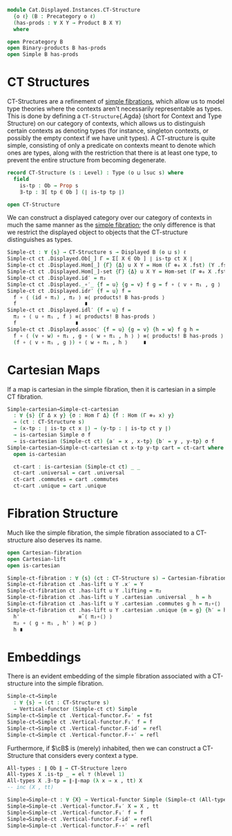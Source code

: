 <!--
```agda
open import Cat.Displayed.Adjoint
open import Cat.Displayed.Base
open import Cat.Displayed.Cartesian
open import Cat.Displayed.Cartesian.Discrete
open import Cat.Displayed.Functor

open import Cat.Diagram.Product
open import Cat.Diagram.Product.Solver
open import Cat.Prelude

import Cat.Displayed.Instances.Simple as Simple
import Cat.Reasoning
```
-->

```agda
module Cat.Displayed.Instances.CT-Structure
  {o ℓ} (B : Precategory o ℓ)
  (has-prods : ∀ X Y → Product B X Y)
  where

open Precategory B
open Binary-products B has-prods
open Simple B has-prods
```

# CT Structures

CT-Structures are a refinement of [simple fibrations], which allow us
to model type theories where the contexts aren't necessarily
representable as types. This is done by defining a `CT-Structure`{.Agda}
(short for Context and Type Structure) on our category of contexts,
which allows us to distinguish certain contexts as denoting types
(for instance, singleton contexts, or possibly the empty context if we
have unit types). A CT-structure is quite simple, consisting of only
a predicate on contexts meant to denote which ones are types, along
with the restriction that there is at least one type, to prevent
the entire structure from becoming degenerate.

[simple fibrations]: Cat.Displayed.Instances.Simple.html
[simple fibration]: Cat.Displayed.Instances.Simple.html

```agda
record CT-Structure (s : Level) : Type (o ⊔ lsuc s) where
  field
    is-tp : Ob → Prop s
    ∃-tp : ∃[ tp ∈ Ob ] (∣ is-tp tp ∣)

open CT-Structure
```

We can construct a displayed category over our category of contexts in
much the same manner as the [simple fibration]; the only difference
is that we restrict the displayed object to objects that the
CT-structure distinguishes as types.


```agda
Simple-ct : ∀ {s} → CT-Structure s → Displayed B (o ⊔ s) ℓ
Simple-ct ct .Displayed.Ob[_] Γ = Σ[ X ∈ Ob ] ∣ is-tp ct X ∣
Simple-ct ct .Displayed.Hom[_] {Γ} {Δ} u X Y = Hom (Γ ⊗₀ X .fst) (Y .fst)
Simple-ct ct .Displayed.Hom[_]-set {Γ} {Δ} u X Y = Hom-set (Γ ⊗₀ X .fst) (Y .fst)
Simple-ct ct .Displayed.id′ = π₂
Simple-ct ct .Displayed._∘′_ {f = u} {g = v} f g = f ∘ ⟨ v ∘ π₁ , g ⟩
Simple-ct ct .Displayed.idr′ {f = u} f =
  f ∘ ⟨ (id ∘ π₁) , π₂ ⟩ ≡⟨ products! B has-prods ⟩
  f                      ∎
Simple-ct ct .Displayed.idl′ {f = u} f =
  π₂ ∘ ⟨ u ∘ π₁ , f ⟩ ≡⟨ products! B has-prods ⟩
  f                   ∎
Simple-ct ct .Displayed.assoc′ {f = u} {g = v} {h = w} f g h =
  f ∘ ⟨ (v ∘ w) ∘ π₁ , g ∘ ⟨ w ∘ π₁ , h ⟩ ⟩ ≡⟨ products! B has-prods ⟩
  (f ∘ ⟨ v ∘ π₁ , g ⟩) ∘ ⟨ w ∘ π₁ , h ⟩     ∎
```

# Cartesian Maps

If a map is cartesian in the simple fibration, then it is cartesian
in a simple CT fibration.

```agda
Simple-cartesian→Simple-ct-cartesian
  : ∀ {s} {Γ Δ x y} {σ : Hom Γ Δ} {f : Hom (Γ ⊗₀ x) y}
  → (ct : CT-Structure s)
  → (x-tp : ∣ is-tp ct x ∣) → (y-tp : ∣ is-tp ct y ∣)
  → is-cartesian Simple σ f
  → is-cartesian (Simple-ct ct) {a′ = x , x-tp} {b′ = y , y-tp} σ f
Simple-cartesian→Simple-ct-cartesian ct x-tp y-tp cart = ct-cart where
  open is-cartesian

  ct-cart : is-cartesian (Simple-ct ct) _ _
  ct-cart .universal = cart .universal 
  ct-cart .commutes = cart .commutes
  ct-cart .unique = cart .unique
```


# Fibration Structure

Much like the simple fibration, the simple fibration associated to a
CT-structure also deserves its name.

```agda
open Cartesian-fibration
open Cartesian-lift
open is-cartesian

Simple-ct-fibration : ∀ {s} (ct : CT-Structure s) → Cartesian-fibration (Simple-ct ct)
Simple-ct-fibration ct .has-lift u Y .x′ = Y
Simple-ct-fibration ct .has-lift u Y .lifting = π₂
Simple-ct-fibration ct .has-lift u Y .cartesian .universal _ h = h
Simple-ct-fibration ct .has-lift u Y .cartesian .commutes g h = π₂∘⟨⟩
Simple-ct-fibration ct .has-lift u Y .cartesian .unique {m = g} {h′ = h} h' p =
  h'                   ≡˘⟨ π₂∘⟨⟩ ⟩
  π₂ ∘ ⟨ g ∘ π₁ , h' ⟩ ≡⟨ p ⟩
  h ∎
```

# Embeddings

There is an evident embedding of the simple fibration associated with a
CT-structure into the simple fibration.

```agda
Simple-ct→Simple
  : ∀ {s} → (ct : CT-Structure s)
  → Vertical-functor (Simple-ct ct) Simple
Simple-ct→Simple ct .Vertical-functor.F₀′ = fst
Simple-ct→Simple ct .Vertical-functor.F₁′ f = f
Simple-ct→Simple ct .Vertical-functor.F-id′ = refl
Simple-ct→Simple ct .Vertical-functor.F-∘′ = refl
```

Furthermore, if $\cB$ is (merely) inhabited, then we can construct a
CT-Structure that considers every context a type.

```agda
All-types : ∥ Ob ∥ → CT-Structure lzero
All-types X .is-tp _ = el ⊤ (hlevel 1)
All-types X .∃-tp = ∥-∥-map (λ x → x , tt) X
-- inc (X , tt)

Simple→Simple-ct : ∀ {X} → Vertical-functor Simple (Simple-ct (All-types X))
Simple→Simple-ct .Vertical-functor.F₀′ X = X , tt
Simple→Simple-ct .Vertical-functor.F₁′ f = f
Simple→Simple-ct .Vertical-functor.F-id′ = refl
Simple→Simple-ct .Vertical-functor.F-∘′ = refl
```
